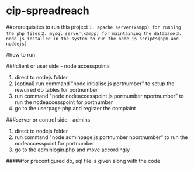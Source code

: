# cip-spreadreach

##prerequisites to run this project
`1. apache server(xampp) for running the php files`
`2. mysql server(xampp) for maintaining the database`
`3. node js installed in the system to run the node js scripts(npm and noddejs)`

#how to run

###client or user side - node accesspoints
1. direct to nodejs folder 
2. [optinal] run command "node initialise.js portnumber" to setup the rewuired db tables for portnumber
3. run command "node nodeaccesspoint.js portnumber nportnumber" to run the nodeaccesspoint for portnumber
4. go to the userpage.php and register the complaint

###server or control side - admins
1. direct to nodejs folder
2. run command "node adminpage.js portnumber nportnumber" to run the nodeaccesspoint for portnumber
3. go to the adminlogin.php and move accordingly

#####for preconfigured db, sql file is given along with the code
